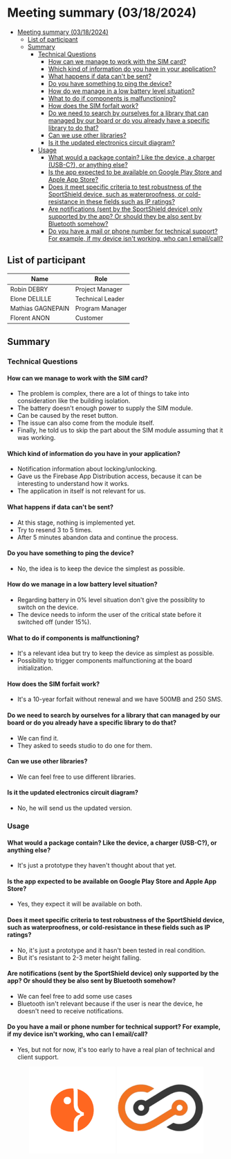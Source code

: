 # Meeting summary (03/18/2024)

- [Meeting summary (03/18/2024)](#meeting-summary-03182024)
  - [List of participant](#list-of-participant)
  - [Summary](#summary)
    - [Technical Questions](#technical-questions)
      - [How can we manage to work with the SIM card?](#how-can-we-manage-to-work-with-the-sim-card)
      - [Which kind of information do you have in your application?](#which-kind-of-information-do-you-have-in-your-application)
      - [What happens if data can't be sent?](#what-happens-if-data-cant-be-sent)
      - [Do you have something to ping the device?](#do-you-have-something-to-ping-the-device)
      - [How do we manage in a low battery level situation?](#how-do-we-manage-in-a-low-battery-level-situation)
      - [What to do if components is malfunctioning?](#what-to-do-if-components-is-malfunctioning)
      - [How does the SIM forfait work?](#how-does-the-sim-forfait-work)
      - [Do we need to search by ourselves for a library that can managed by our board or do you already have a specific library to do that?](#do-we-need-to-search-by-ourselves-for-a-library-that-can-managed-by-our-board-or-do-you-already-have-a-specific-library-to-do-that)
      - [Can we use other libraries?](#can-we-use-other-libraries)
      - [Is it the updated electronics circuit diagram?](#is-it-the-updated-electronics-circuit-diagram)
    - [Usage](#usage)
      - [What would a package contain? Like the device, a charger (USB-C?), or anything else?](#what-would-a-package-contain-like-the-device-a-charger-usb-c-or-anything-else)
      - [Is the app expected to be available on Google Play Store and Apple App Store?](#is-the-app-expected-to-be-available-on-google-play-store-and-apple-app-store)
      - [Does it meet specific criteria to test robustness of the SportShield device, such as waterproofness, or cold-resistance in these fields such as IP ratings?](#does-it-meet-specific-criteria-to-test-robustness-of-the-sportshield-device-such-as-waterproofness-or-cold-resistance-in-these-fields-such-as-ip-ratings)
      - [Are notifications (sent by the SportShield device) only supported by the app? Or should they be also sent by Bluetooth somehow?](#are-notifications-sent-by-the-sportshield-device-only-supported-by-the-app-or-should-they-be-also-sent-by-bluetooth-somehow)
      - [Do you have a mail or phone number for technical support? For example, if my device isn't working, who can I email/call?](#do-you-have-a-mail-or-phone-number-for-technical-support-for-example-if-my-device-isnt-working-who-can-i-emailcall)

## List of participant

| Name              | Role             |
| ----------------- | ---------------- |
| Robin DEBRY       | Project Manager  |
| Elone DELILLE     | Technical Leader |
| Mathias GAGNEPAIN | Program Manager  |
| Florent ANON      | Customer         |

## Summary

### Technical Questions

#### How can we manage to work with the SIM card?

- The problem is complex, there are a lot of things to take into consideration like the building isolation.
- The battery doesn't enough power to supply the SIM module.
- Can be caused by the reset button.
- The issue can also come from the module itself.
- Finally, he told us to skip the part about the SIM module assuming that it was working.

#### Which kind of information do you have in your application?

- Notification information about locking/unlocking.
- Gave us the Firebase App Distribution access, because it can be interesting to understand how it works.
- The application in itself is not relevant for us.

#### What happens if data can't be sent?

- At this stage, nothing is implemented yet.
- Try to resend 3 to 5 times.
- After 5 minutes abandon data and continue the process.

#### Do you have something to ping the device?

- No, the idea is to keep the device the simplest as possible.

#### How do we manage in a low battery level situation?

- Regarding battery in 0% level situation don't give the possiblity to switch on the device.
- The device needs to inform the user of the critical state before it switched off (under 15%).

#### What to do if components is malfunctioning?

- It's a relevant idea but try to keep the device as simplest as possible.
- Possibility to trigger components malfunctioning at the board initialization.

#### How does the SIM forfait work?

- It's a 10-year forfait without renewal and we have 500MB and 250 SMS.

#### Do we need to search by ourselves for a library that can managed by our board or do you already have a specific library to do that?

- We can find it.
- They asked to seeds studio to do one for them.

#### Can we use other libraries?

- We can feel free to use different libraries.

#### Is it the updated electronics circuit diagram?

- No, he will send us the updated version.

### Usage

#### What would a package contain? Like the device, a charger (USB-C?), or anything else?

- It's just a prototype they haven't thought about that yet.

#### Is the app expected to be available on Google Play Store and Apple App Store?

- Yes, they expect it will be available on both.

#### Does it meet specific criteria to test robustness of the SportShield device, such as waterproofness, or cold-resistance in these fields such as IP ratings?

- No, it's just a prototype and it hasn't been tested in real condition.
- But it's resistant to 2-3 meter height falling.

#### Are notifications (sent by the SportShield device) only supported by the app? Or should they be also sent by Bluetooth somehow?

- We can feel free to add some use cases
- Bluetooth isn't relevant because if the user is near the device, he doesn't need to receive notifications.

#### Do you have a mail or phone number for technical support? For example, if my device isn't working, who can I email/call?

- Yes, but not for now, it's too early to have a real plan of technical and client support.

<div align="center">
  <a href="https://algosup.com"><img alt="ALGOSUP Logo" src="../Functional/Img/ALGOSUP-logo.png" style="max-height:200px"></a>
  <a href="https://www.corisinnovation.com/"><img alt="Coris Innovation Logo" src="../Functional/Img/Coris-innovation-logo.png" style="max-height:200px"></a>
</div>
